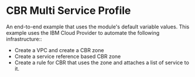 # CBR Multi Service Profile

An end-to-end example that uses the module's default variable values. This example uses the IBM Cloud Provider to automate the following infrastructure::

 - Create a VPC and create a CBR zone
 - Create a service reference based CBR zone
 - Create a rule for CBR that uses the zone and attaches a list of service to it.
